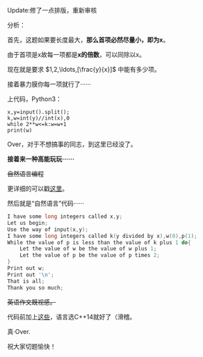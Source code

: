 Update:修了一点排版，重新审核

分析：

首先，这题如果要长度最大，**那么首项必然尽量小，即为x**。

由于首项是x故每一项都是**x的倍数**，可以同除以x。

现在就是要求 $1,2,\ldots,[\frac{y}{x}]$ 中能有多少项。

接着暴力膜你每一项就行了······

上代码，Python3：
```
x,y=input().split();
k,w=int(y)//int(x),0
while 2**w<=k:w=w+1
print(w)
```

Over，对于不想搞事的同志，到这里已经没了。

**接着来一种高能玩玩······**

~~自然语言编程~~

更详细的可以戳[这里](https://www.luogu.com.cn/blog/2007100723874wxz/define)。

然后就是“自然语言”代码······

```cpp
I have some long integers called x,y;
Let us begin;
Use the way of input(x,y);
I have some long integers called k(y divided by x),w(0),p(1);
While the value of p is less than the value of k plus 1 do{
    Let the value of w be the value of w plus 1;
    Let the value of p be the value of p times 2;
}
Print out w;
Print out '\n';
That is all;
Thank you so much;
```

~~英语作文既视感。~~

代码前加上[这些](https://www.luogu.com.cn/paste/yd432osb)，语言选C++14就好了（滑稽。

真·Over.

祝大家切题愉快！